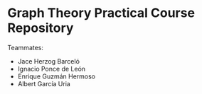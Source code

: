 # Graph Theory Practical Course Repository
Teammates:
- Jace Herzog Barceló
- Ignacio Ponce de León
- Enrique Guzmán Hermoso
- Albert García Uria


